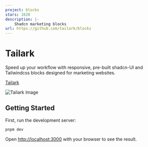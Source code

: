 ```yaml
---
project: blocks
stars: 1620
description: |-
    Shadcn marketing blocks
url: https://github.com/tailark/blocks
---
```


# Tailark

Speed up your workflow with responsive, pre-built shadcn-UI and Tailwindcss blocks designed for marketing websites.

[Tailark](https://tailark.com)

![Tailark Image](apps/www/app/opengraph-image.png)


## Getting Started

First, run the development server:

```bash
pnpm dev
```

Open [http://localhost:3000](http://localhost:3000) with your browser to see the result.
